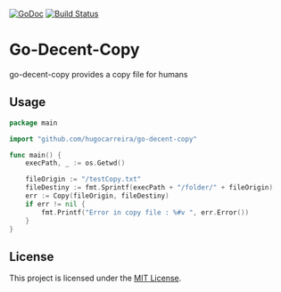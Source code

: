 [![GoDoc](https://godoc.org/github.com/hugocarreira/go-decent-copy?status.svg)](https://godoc.org/github.com/hugocarreira/go-decent-copy) [![Build Status](https://travis-ci.org/hugocarreira/go-decent-copy.svg?branch=master)](https://travis-ci.org/hugocarreira/go-decent-copy)

# Go-Decent-Copy

go-decent-copy provides a copy file for humans

## Usage

```go
package main

import "github.com/hugocarreira/go-decent-copy"

func main() {
    execPath, _ := os.Getwd()

    fileOrigin := "/testCopy.txt"
    fileDestiny := fmt.Sprintf(execPath + "/folder/" + fileOrigin)
    err := Copy(fileOrigin, fileDestiny)
    if err != nil {
        fmt.Printf("Error in copy file : %#v ", err.Error())
    }
}
```

## License

This project is licensed under the [MIT License](LICENSE).
